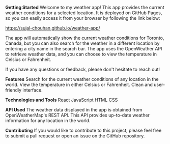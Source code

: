 **Getting Started**
Welcome to my weather app! This app provides the current weather conditions for a selected location. It is deployed on GitHub Pages, so you can easily access it from your browser by following the link below:

https://sujal-chouhan.github.io/weather-app/

The app will automatically show the current weather conditions for Toronto, Canada, but you can also search for the weather in a different location by entering a city name in the search bar. The app uses the OpenWeather API to retrieve weather data, and you can choose to view the temperature in Celsius or Fahrenheit.

If you have any questions or feedback, please don't hesitate to reach out!

**Features**
Search for the current weather conditions of any location in the world.
View the temperature in either Celsius or Fahrenheit.
Clean and user-friendly interface.

**Technologies and Tools**
React
JavaScript
HTML
CSS

**API Used**
The weather data displayed in the app is obtained from OpenWeatherMap's REST API. This API provides up-to-date weather information for any location in the world.

**Contributing**
If you would like to contribute to this project, please feel free to submit a pull request or open an issue on the GitHub repository.

